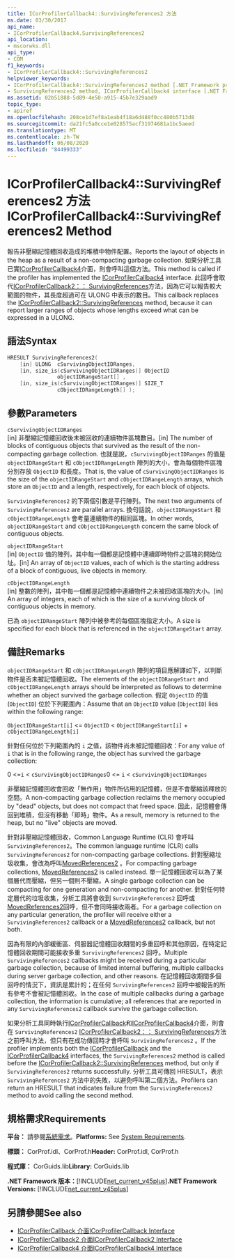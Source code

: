 ```yaml
---
title: ICorProfilerCallback4::SurvivingReferences2 方法
ms.date: 03/30/2017
api_name:
- ICorProfilerCallback4.SurvivingReferences2
api_location:
- mscorwks.dll
api_type:
- COM
f1_keywords:
- ICorProfilerCallback4::SurvivingReferences2
helpviewer_keywords:
- ICorProfilerCallback4::SurvivingReferences2 method [.NET Framework profiling]
- SurvivingReferences2 method, ICorProfilerCallback4 interface [.NET Framework profiling]
ms.assetid: 02b51888-5d89-4e50-a915-45b7e329aad9
topic_type:
- apiref
ms.openlocfilehash: 208ce1d7ef8a1eab4f18a6d488f0cc480b5713d8
ms.sourcegitcommit: da21fc5a8cce1e028575acf31974681a1bc5aeed
ms.translationtype: MT
ms.contentlocale: zh-TW
ms.lasthandoff: 06/08/2020
ms.locfileid: "84499333"
---
```

# <a name="icorprofilercallback4survivingreferences2-method"></a><span data-ttu-id="97b9e-102">ICorProfilerCallback4::SurvivingReferences2 方法</span><span class="sxs-lookup"><span data-stu-id="97b9e-102">ICorProfilerCallback4::SurvivingReferences2 Method</span></span>
<span data-ttu-id="97b9e-103">報告非壓縮記憶體回收造成的堆積中物件配置。</span><span class="sxs-lookup"><span data-stu-id="97b9e-103">Reports the layout of objects in the heap as a result of a non-compacting garbage collection.</span></span> <span data-ttu-id="97b9e-104">如果分析工具已實[ICorProfilerCallback4](icorprofilercallback4-interface.md)介面，則會呼叫這個方法。</span><span class="sxs-lookup"><span data-stu-id="97b9e-104">This method is called if the profiler has implemented the [ICorProfilerCallback4](icorprofilercallback4-interface.md) interface.</span></span> <span data-ttu-id="97b9e-105">此回呼會取代[ICorProfilerCallback2：： SurvivingReferences](icorprofilercallback2-survivingreferences-method.md)方法，因為它可以報告較大範圍的物件，其長度超過可在 ULONG 中表示的數目。</span><span class="sxs-lookup"><span data-stu-id="97b9e-105">This callback replaces the [ICorProfilerCallback2::SurvivingReferences](icorprofilercallback2-survivingreferences-method.md) method, because it can report larger ranges of objects whose lengths exceed what can be expressed in a ULONG.</span></span>  
  
## <a name="syntax"></a><span data-ttu-id="97b9e-106">語法</span><span class="sxs-lookup"><span data-stu-id="97b9e-106">Syntax</span></span>  
  
```cpp  
HRESULT SurvivingReferences2(  
    [in] ULONG  cSurvivingObjectIDRanges,  
    [in, size_is(cSurvivingObjectIDRanges)] ObjectID  
                objectIDRangeStart[] ,  
    [in, size_is(cSurvivingObjectIDRanges)] SIZE_T  
                cObjectIDRangeLength[] );  
```  
  
## <a name="parameters"></a><span data-ttu-id="97b9e-107">參數</span><span class="sxs-lookup"><span data-stu-id="97b9e-107">Parameters</span></span>  
 `cSurvivingObjectIDRanges`  
 <span data-ttu-id="97b9e-108">[in] 非壓縮記憶體回收後未被回收的連續物件區塊數目。</span><span class="sxs-lookup"><span data-stu-id="97b9e-108">[in] The number of blocks of contiguous objects that survived as the result of the non-compacting garbage collection.</span></span> <span data-ttu-id="97b9e-109">也就是說，`cSurvivingObjectIDRanges` 的值是 `objectIDRangeStart` 和 `cObjectIDRangeLength` 陣列的大小，會為每個物件區塊分別存放 `ObjectID` 和長度。</span><span class="sxs-lookup"><span data-stu-id="97b9e-109">That is, the value of `cSurvivingObjectIDRanges` is the size of the `objectIDRangeStart` and `cObjectIDRangeLength` arrays, which store an `ObjectID` and a length, respectively, for each block of objects.</span></span>  
  
 <span data-ttu-id="97b9e-110">`SurvivingReferences2` 的下兩個引數是平行陣列。</span><span class="sxs-lookup"><span data-stu-id="97b9e-110">The next two arguments of `SurvivingReferences2` are parallel arrays.</span></span> <span data-ttu-id="97b9e-111">換句話說，`objectIDRangeStart` 和 `cObjectIDRangeLength` 會考量連續物件的相同區塊。</span><span class="sxs-lookup"><span data-stu-id="97b9e-111">In other words, `objectIDRangeStart` and `cObjectIDRangeLength` concern the same block of contiguous objects.</span></span>  
  
 `objectIDRangeStart`  
 <span data-ttu-id="97b9e-112">[in] `ObjectID` 值的陣列，其中每一個都是記憶體中連續即時物件之區塊的開始位址。</span><span class="sxs-lookup"><span data-stu-id="97b9e-112">[in] An array of `ObjectID` values, each of which is the starting address of a block of contiguous, live objects in memory.</span></span>  
  
 `cObjectIDRangeLength`  
 <span data-ttu-id="97b9e-113">[in] 整數的陣列，其中每一個都是記憶體中連續物件之未被回收區塊的大小。</span><span class="sxs-lookup"><span data-stu-id="97b9e-113">[in] An array of integers, each of which is the size of a surviving block of contiguous objects in memory.</span></span>  
  
 <span data-ttu-id="97b9e-114">已為 `objectIDRangeStart` 陣列中被參考的每個區塊指定大小。</span><span class="sxs-lookup"><span data-stu-id="97b9e-114">A size is specified for each block that is referenced in the `objectIDRangeStart` array.</span></span>  
  
## <a name="remarks"></a><span data-ttu-id="97b9e-115">備註</span><span class="sxs-lookup"><span data-stu-id="97b9e-115">Remarks</span></span>  
 <span data-ttu-id="97b9e-116">`objectIDRangeStart` 和 `cObjectIDRangeLength` 陣列的項目應解譯如下，以判斷物件是否未被記憶體回收。</span><span class="sxs-lookup"><span data-stu-id="97b9e-116">The elements of the `objectIDRangeStart` and `cObjectIDRangeLength` arrays should be interpreted as follows to determine whether an object survived the garbage collection.</span></span> <span data-ttu-id="97b9e-117">假定 `ObjectID` 的值 (`ObjectID`) 位於下列範圍內：</span><span class="sxs-lookup"><span data-stu-id="97b9e-117">Assume that an `ObjectID` value (`ObjectID`) lies within the following range:</span></span>  
  
 `ObjectIDRangeStart[i]` <= `ObjectID` < `ObjectIDRangeStart[i]` + `cObjectIDRangeLength[i]`  
  
 <span data-ttu-id="97b9e-118">針對任何位於下列範圍內的 `i` 之值，該物件尚未被記憶體回收：</span><span class="sxs-lookup"><span data-stu-id="97b9e-118">For any value of `i` that is in the following range, the object has survived the garbage collection:</span></span>  
  
 <span data-ttu-id="97b9e-119">0 <=`i` < `cSurvivingObjectIDRanges`</span><span class="sxs-lookup"><span data-stu-id="97b9e-119">0 <= `i` < `cSurvivingObjectIDRanges`</span></span>  
  
 <span data-ttu-id="97b9e-120">非壓縮記憶體回收會回收「無作用」物件所佔用的記憶體，但是不會壓縮該釋放的空間。</span><span class="sxs-lookup"><span data-stu-id="97b9e-120">A non-compacting garbage collection reclaims the memory occupied by "dead" objects, but does not compact that freed space.</span></span> <span data-ttu-id="97b9e-121">因此，記憶體會傳回到堆積，但沒有移動「即時」物件。</span><span class="sxs-lookup"><span data-stu-id="97b9e-121">As a result, memory is returned to the heap, but no "live" objects are moved.</span></span>  
  
 <span data-ttu-id="97b9e-122">針對非壓縮記憶體回收，Common Language Runtime (CLR) 會呼叫 `SurvivingReferences2`。</span><span class="sxs-lookup"><span data-stu-id="97b9e-122">The common language runtime (CLR) calls `SurvivingReferences2` for non-compacting garbage collections.</span></span> <span data-ttu-id="97b9e-123">針對壓縮垃圾收集，會改為呼叫[MovedReferences2](icorprofilercallback4-movedreferences2-method.md) 。</span><span class="sxs-lookup"><span data-stu-id="97b9e-123">For compacting garbage collections, [MovedReferences2](icorprofilercallback4-movedreferences2-method.md) is called instead.</span></span> <span data-ttu-id="97b9e-124">單一記憶體回收可以為了某個層代而壓縮，但另一個則不壓縮。</span><span class="sxs-lookup"><span data-stu-id="97b9e-124">A single garbage collection can be compacting for one generation and non-compacting for another.</span></span> <span data-ttu-id="97b9e-125">針對任何特定層代的垃圾收集，分析工具將會收到 `SurvivingReferences2` 回呼或[MovedReferences2](icorprofilercallback4-movedreferences2-method.md)回呼，但不會同時接收兩者。</span><span class="sxs-lookup"><span data-stu-id="97b9e-125">For a garbage collection on any particular generation, the profiler will receive either a `SurvivingReferences2` callback or a [MovedReferences2](icorprofilercallback4-movedreferences2-method.md) callback, but not both.</span></span>  
  
 <span data-ttu-id="97b9e-126">因為有限的內部緩衝區、伺服器記憶體回收期間的多重回呼和其他原因，在特定記憶體回收期間可能接收多重 `SurvivingReferences2` 回呼。</span><span class="sxs-lookup"><span data-stu-id="97b9e-126">Multiple `SurvivingReferences2` callbacks might be received during a particular garbage collection, because of limited internal buffering, multiple callbacks during server garbage collection, and other reasons.</span></span> <span data-ttu-id="97b9e-127">在記憶體回收期間多個回呼的情況下，資訊是累計的；在任何 `SurvivingReferences2` 回呼中被報告的所有參考不會被記憶體回收。</span><span class="sxs-lookup"><span data-stu-id="97b9e-127">In the case of multiple callbacks during a garbage collection, the information is cumulative; all references that are reported in any `SurvivingReferences2` callback survive the garbage collection.</span></span>  
  
 <span data-ttu-id="97b9e-128">如果分析工具同時執行[ICorProfilerCallback](icorprofilercallback-interface.md)和[ICorProfilerCallback4](icorprofilercallback4-interface.md)介面，則會在 `SurvivingReferences2` [ICorProfilerCallback2：： SurvivingReferences](icorprofilercallback2-survivingreferences-method.md)方法之前呼叫方法，但只有在成功傳回時才會呼叫 `SurvivingReferences2` 。</span><span class="sxs-lookup"><span data-stu-id="97b9e-128">If the profiler implements both the [ICorProfilerCallback](icorprofilercallback-interface.md) and the [ICorProfilerCallback4](icorprofilercallback4-interface.md) interfaces, the `SurvivingReferences2` method is called before the [ICorProfilerCallback2::SurvivingReferences](icorprofilercallback2-survivingreferences-method.md) method, but only if `SurvivingReferences2` returns successfully.</span></span> <span data-ttu-id="97b9e-129">分析工具可傳回 HRESULT，表示 `SurvivingReferences2` 方法中的失敗，以避免呼叫第二個方法。</span><span class="sxs-lookup"><span data-stu-id="97b9e-129">Profilers can return an HRESULT that indicates failure from the `SurvivingReferences2` method to avoid calling the second method.</span></span>  
  
## <a name="requirements"></a><span data-ttu-id="97b9e-130">規格需求</span><span class="sxs-lookup"><span data-stu-id="97b9e-130">Requirements</span></span>  
 <span data-ttu-id="97b9e-131">**平台：** 請參閱[系統需求](../../get-started/system-requirements.md)。</span><span class="sxs-lookup"><span data-stu-id="97b9e-131">**Platforms:** See [System Requirements](../../get-started/system-requirements.md).</span></span>  
  
 <span data-ttu-id="97b9e-132">**標頭：** CorProf.idl、CorProf.h</span><span class="sxs-lookup"><span data-stu-id="97b9e-132">**Header:** CorProf.idl, CorProf.h</span></span>  
  
 <span data-ttu-id="97b9e-133">**程式庫：** CorGuids.lib</span><span class="sxs-lookup"><span data-stu-id="97b9e-133">**Library:** CorGuids.lib</span></span>  
  
 <span data-ttu-id="97b9e-134">**.NET Framework 版本：**[!INCLUDE[net_current_v45plus](../../../../includes/net-current-v45plus-md.md)]</span><span class="sxs-lookup"><span data-stu-id="97b9e-134">**.NET Framework Versions:** [!INCLUDE[net_current_v45plus](../../../../includes/net-current-v45plus-md.md)]</span></span>  
  
## <a name="see-also"></a><span data-ttu-id="97b9e-135">另請參閱</span><span class="sxs-lookup"><span data-stu-id="97b9e-135">See also</span></span>

- [<span data-ttu-id="97b9e-136">ICorProfilerCallback 介面</span><span class="sxs-lookup"><span data-stu-id="97b9e-136">ICorProfilerCallback Interface</span></span>](icorprofilercallback-interface.md)
- [<span data-ttu-id="97b9e-137">ICorProfilerCallback2 介面</span><span class="sxs-lookup"><span data-stu-id="97b9e-137">ICorProfilerCallback2 Interface</span></span>](icorprofilercallback2-interface.md)
- [<span data-ttu-id="97b9e-138">ICorProfilerCallback4 介面</span><span class="sxs-lookup"><span data-stu-id="97b9e-138">ICorProfilerCallback4 Interface</span></span>](icorprofilercallback4-interface.md)
